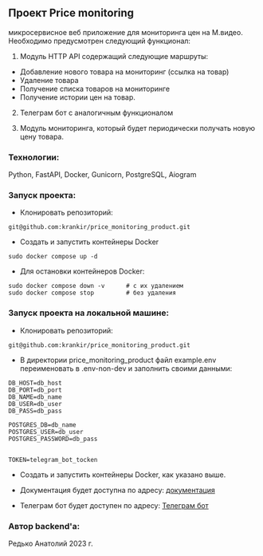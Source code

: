 ## Проект Price monitoring

микросервисное веб приложение для мониторинга цен на М.видео. 
Необходимо предусмотрен следующий функционал:

1. Модуль HTTP API содержащий следующие маршруты:
- Добавление нового товара на мониторинг (ссылка на товар)
- Удаление товара 
- Получение списка товаров на мониторинге 
- Получение истории цен на товар.

2. Телеграм бот с аналогичным функционалом

3. Модуль мониторинга, который будет периодически получать новую цену товара.


### Технологии:

Python, FastAPI, Docker, Gunicorn, PostgreSQL, Aiogram

### Запуск проекта:

- Клонировать репозиторий:
```
git@github.com:krankir/price_monitoring_product.git
```
- Создать и запустить контейнеры Docker
```
sudo docker compose up -d
```
- Для остановки контейнеров Docker:
```
sudo docker compose down -v      # с их удалением
sudo docker compose stop         # без удаления
```


### Запуск проекта на локальной машине:

- Клонировать репозиторий:
```
git@github.com:krankir/price_monitoring_product.git
```

- В директории price_monitoring_product файл example.env переименовать в .env-non-dev и заполнить своими данными:
```
DB_HOST=db_host
DB_PORT=db_port
DB_NAME=db_name
DB_USER=db_user
DB_PASS=db_pass

POSTGRES_DB=db_name
POSTGRES_USER=db_user
POSTGRES_PASSWORD=db_pass


TOKEN=telegram_bot_tocken
```

- Создать и запустить контейнеры Docker, как указано выше.

- Документация будет доступна по адресу: [документация](http://localhost/docs#/)

- Телеграм бот будет доступен по адресу: [Телеграм бот](https://t.me/Mvideo_Scrap_PriceBot)

### Автор backend'а:

Редько Анатолий 2023 г.
